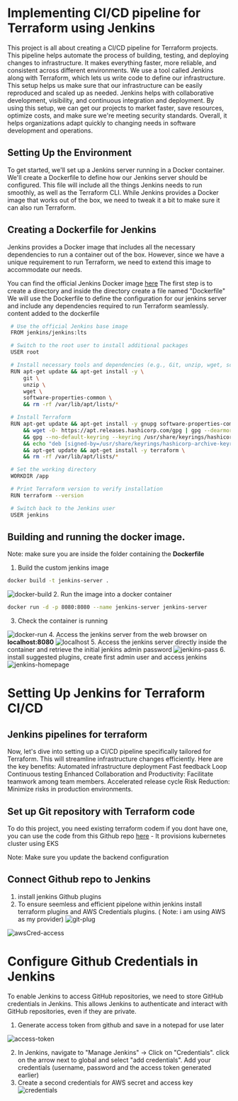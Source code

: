 # Implementing CI/CD pipeline for Terraform using Jenkins
This project is all about creating a CI/CD pipeline for Terraform projects. This pipeline helps automate the process of building, testing, and deploying changes to infrastructure. It makes everything faster, more reliable, and consistent across different environments. We use a tool called Jenkins along with Terraform, which lets us write code to define our infrastructure. This setup helps us make sure that our infrastructure can be easily reproduced and scaled up as needed. Jenkins helps with collaborative development, visibility, and continuous integration and deployment. By using this setup, we can get our projects to market faster, save resources, optimize costs, and make sure we're meeting security standards. Overall, it helps organizations adapt quickly to changing needs in software development and operations.
## Setting Up the Environment
To get started, we'll set up a Jenkins server running in a Docker container. We'll create a Dockerfile to define how our Jenkins server should be configured. This file will include all the things Jenkins needs to run smoothly, as well as the Terraform CLI. While Jenkins provides a Docker image that works out of the box, we need to tweak it a bit to make sure it can also run Terraform.

## Creating a Dockerfile for Jenkins
Jenkins provides a Docker image that includes all the necessary dependencies to run a container out of the box. However, since we have a unique requirement to run Terraform, we need to extend this image to accommodate our needs.

You can find the official Jenkins Docker image [here](https://hub.docker.com/r/jenkins/jenkins)
 The first step is to create a directory and inside the directory create a file named "Dockerfile" 
 We will use the Dockerfile to define the configuration for our jenkins server and include any dependencies required to run Terraform seamlessly. 
content added to the dockerfile
```bash
 # Use the official Jenkins base image
 FROM jenkins/jenkins:lts

 # Switch to the root user to install additional packages
 USER root

 # Install necessary tools and dependencies (e.g., Git, unzip, wget, software-properties-common)
 RUN apt-get update && apt-get install -y \
     git \
     unzip \
     wget \
     software-properties-common \
     && rm -rf /var/lib/apt/lists/*

 # Install Terraform
 RUN apt-get update && apt-get install -y gnupg software-properties-common wget \
     && wget -O- https://apt.releases.hashicorp.com/gpg | gpg --dearmor | tee /usr/share/keyrings/hashicorp-archive-keyring.gpg \
     && gpg --no-default-keyring --keyring /usr/share/keyrings/hashicorp-archive-keyring.gpg --fingerprint \
     && echo "deb [signed-by=/usr/share/keyrings/hashicorp-archive-keyring.gpg] https://apt.releases.hashicorp.com $(lsb_release -cs) main" | tee /etc/apt/sources.list.d/hashicorp.list \
     && apt-get update && apt-get install -y terraform \
     && rm -rf /var/lib/apt/lists/*

 # Set the working directory
 WORKDIR /app

 # Print Terraform version to verify installation
 RUN terraform --version

 # Switch back to the Jenkins user
 USER jenkins

```

## Building and running the docker image.

Note: make sure you are inside the folder containing the **Dockerfile**

1. Build the custom jenkins image
```bash
docker build -t jenkins-server .
```
![docker-build](screenshot/dockerbuild.png)
2. Run the image into a docker container
```bash 
docker run -d -p 8080:8080 --name jenkins-server jenkins-server 
```
3. Check the container is running

![docker-run](screenshot/dkrun.png)
4. Access the jenkins server from the web browser on **localhost:8080**
![localhost](screenshot/localhost.png)
5. Access the jenkins server directly inside the container and retrieve the initial jenkins admin password
![jenkins-pass](screenshot/jpass.png)
6. install suggested plugins, create first admin user and access jenkins
![jenkins-homepage](screenshot/jhome.png)

# Setting Up Jenkins for Terraform CI/CD
## Jenkins pipelines for terraform

Now, let's dive into setting up a CI/CD pipeline specifically tailored for Terraform. This will streamline infrastructure changes efficiently. Here are the key benefits: 
Automated infrastructure deployment
Fast feedback Loop
Continuous testing
Enhanced Collaboration and Productivity: Facilitate teamwork among team members.
Accelerated release cycle
Risk Reduction: Minimize risks in production environments.
## Set up Git repository with Terraform code

To do this project, you need existing terraform codem if you dont have one, you can use the code from this Github repo [here](https://github.com/babslekson/terraform-aws-pipeline.git) - It provisions kubernetes cluster using EKS

Note: Make sure you update the backend configuration

## Connect Github repo to Jenkins
1. install jenkins Github plugins
2. To ensure seemless and efficient pipelone within jenkins install terraform plugins and AWS Credentials plugins. ( Note: i am using AWS as my provider)
![git-plug](screenshot/gitplug.png)

![awsCred-access](screenshot/awscred.png)

# Configure Github Credentials in Jenkins
To enable Jenkins to access GitHub repositories, we need to store GitHub credentials in Jenkins. This allows Jenkins to authenticate and interact with GitHub repositories, even if they are private. 
1. Generate access token from github and save in a notepad for use later

![access-token](screenshot/accesstoken.png)

2. In Jenkins, navigate to "Manage Jenkins" -> Click on "Credentials". click on the arrow next to global and select "add credentials".  Add your credentials (username, password and the access token generated earlier)
3. Create a second  credentials for AWS secret and access key
![credentials](screenshot/credentials.png)